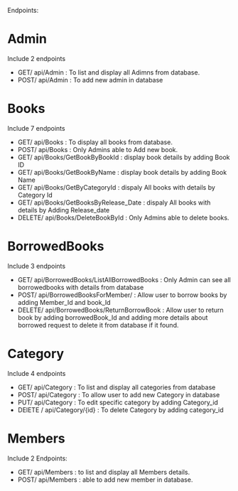 Endpoints:
# Admin
Include 2 endpoints 
- GET/ api/Admin  :  To list and display all Adimns from database.
- POST/ api/Admin :  To add new admin in database


# Books
Include 7 endpoints
- GET/ api/Books   :   To display all books from database.
- POST/ api/Books  :   Only Admins able to Add new book.
- GET/  api/Books/GetBookByBookId  :  display book details by adding Book ID
- GET/  api/Books/GetBookByName    :  display book details by adding Book Name
- GET/  api/Books/GetByCategoryId  :  dispaly All books with details by Category Id
- GET/  api/Books/GetBooksByRelease_Date  :  dispaly All books with details by Adding Release_date
- DELETE/ api/Books/DeleteBookById :  Only Admins able to delete books.


# BorrowedBooks
Include 3 endpoints
- GET/   api/BorrowedBooks/ListAllBorrowedBooks   :  Only Admin can see all borrowedbooks with details from database
- POST/  api/BorrowedBooksForMember/   :  Allow user to borrow books by adding Member_Id and book_Id
- DELETE/  api/BorrowedBooks/ReturnBorrowBook  : Allow user to return book by adding borrowedBook_Id and adding more details about borrowed request to delete it from database if it found.

# Category
Include 4 endpoints 
- GET/  api/Category  :  To list and display all categories from database
- POST/  api/Category :  To allow user to add new Category in database
- PUT/  api/Category  :  To edit specific category by adding Category_id
- DElETE  /  api/Category/{id}   : To delete Category by adding category_id


# Members
Include 2 Endpoints:
- GET/ api/Members  :  to list and display all Members details.
- POST/  api/Members  : able to add new member in database. 
